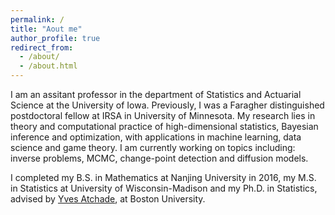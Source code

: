 ```yaml
---
permalink: /
title: "Aout me"
author_profile: true
redirect_from: 
  - /about/
  - /about.html
---
```





I am an assitant professor in the department of Statistics and Actuarial Science at the University of Iowa. Previously, I was a Faragher distinguished postdoctoral fellow at IRSA in University of Minnesota. My research lies in theory and computational practice of high-dimensional statistics, Bayesian inference and optimization, with applications in machine learning, data science and game theory. I am currently working on topics including: inverse problems, MCMC, change-point detection and diffusion models.

I completed my B.S. in Mathematics at Nanjing University in 2016, my M.S. in Statistics at University of Wisconsin-Madison and my Ph.D. in Statistics, advised by  [Yves Atchade](https://math.bu.edu/people/atchade/index.html), at Boston University.

